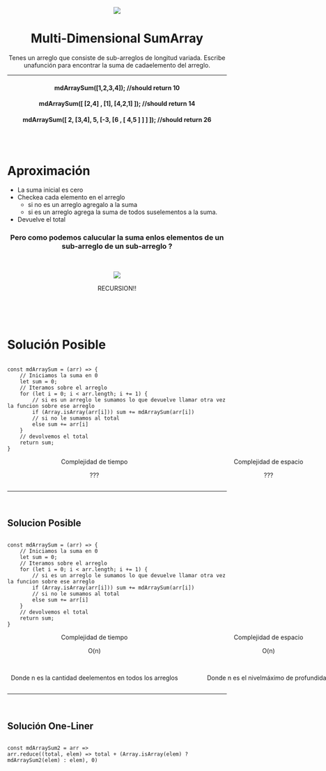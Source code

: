 


<p align='center'>
        <img src='https://static.wixstatic.com/media/85087f_0d84cbeaeb824fca8f7ff18d7c9eaafd~mv2.png/v1/fill/w_160,h_30,al_c,q_85,usm_0.66_1.00_0.01/Logo_completo_Color_1PNG.webp' </img>
</p>


<h1 align='center'>Multi-Dimensional SumArray</h1>

<div>
<p align='center'>Tenes un arreglo que consiste de sub-arreglos de longitud variada. Escribe unafunción para encontrar la suma de cadaelemento del arreglo.</p>
<hr>


<h4 align='center'>
mdArraySum([1,2,3,4]); //should return  10
</h4>
<h4 align='center'>
mdArraySum([ [2,4] , [1], [4,2,1] ]); //should return  14
</h4>
<h4 align='center'>
mdArraySum([ 2, [3,4], 5, [-3, [6 , [ 4,5 ] ] ] ]); //should return  26
</h4>
</div>
<br/>
<br/>
<h1>Aproximación</h1>

- La suma inicial es cero
- Checkea cada elemento en el arreglo
    - si no es un arreglo agregalo a la suma
    - si es un arreglo agrega la suma de todos suselementos a la suma.
- Devuelve el total

<h3  align='center'>Pero como podemos calucular la suma enlos elementos de un sub-arreglo de un sub-arreglo ?
</h3>
<br/>
<p align='center'>
        <img src='https://encrypted-tbn0.gstatic.com/images?q=tbn%3AANd9GcRAAg6dPdk60uLBQfkGVH-G1vQbN_jP81uzPA&usqp=CAU' </img>
</p>
<p align='center'> RECURSION!! </p>
<br/>
<br/>
<br/>
<h1>Solución Posible</h1>
<pre><code>
const mdArraySum = (arr) => {
    // Iniciamos la suma en 0
    let sum = 0;
    // Iteramos sobre el arreglo
    for (let i = 0; i < arr.length; i += 1) {
        // si es un arreglo le sumamos lo que devuelve llamar otra vez la funcion sobre ese arreglo
        if (Array.isArray(arr[i])) sum += mdArraySum(arr[i])
        // si no le sumamos al total
        else sum += arr[i]  
    }
    // devolvemos el total
    return sum;
}
</code></pre>

<div style="display:grid ;justify-content: space-evenly; grid-template-columns: 400px 400px ;">
    <div align="center">
        Complejidad de tiempo
            <p>???</p>
    </div>
    <div align="center">
        Complejidad de espacio
            <p>???</p>
    </div>
</div>
<hr>
<br/>
<h2>Solucion Posible</h2>
<pre><code>
const mdArraySum = (arr) => {
    // Iniciamos la suma en 0
    let sum = 0;
    // Iteramos sobre el arreglo
    for (let i = 0; i < arr.length; i += 1) {
        // si es un arreglo le sumamos lo que devuelve llamar otra vez la funcion sobre ese arreglo
        if (Array.isArray(arr[i])) sum += mdArraySum(arr[i])
        // si no le sumamos al total
        else sum += arr[i]  
    }
    // devolvemos el total
    return sum;
}
</code></pre>

<div style="display:grid ;justify-content: space-evenly; grid-template-columns: 400px 400px ;">
    <div align="center">
        Complejidad de tiempo
            <p>O(n)</p><br/>
            <p>Donde n es la cantidad deelementos en todos los arreglos</p>
    </div>
    <div align="center">
        Complejidad de espacio
            <p>O(n)</p><br/>
            <p>Donde n es el nivelmáximo de profundidad
</p>
    </div>
</div>

<hr>
<br/>
<h2>Solución One-Liner</h2>
<pre><code>
const mdArraySum2 = arr =>    
arr.reduce((total, elem) => total + (Array.isArray(elem) ? mdArraySum2(elem) : elem), 0)
</code></pre>
